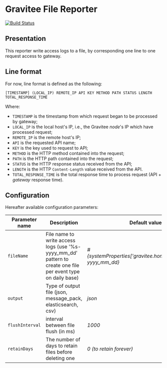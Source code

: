 # Gravitee File Reporter

[![Build Status](https://ci.gravitee.io/buildStatus/icon?job=gravitee-io/gravitee-reporter-file/master)](https://ci.gravitee.io/job/gravitee-io/job/gravitee-reporter-file/job/master/)

Presentation
------------

This reporter write access logs to a file, by corresponding one line to one request access to gateway.

Line format
-----------

For now, line format is defined as the following:

    [TIMESTAMP] (LOCAL_IP) REMOTE_IP API KEY METHOD PATH STATUS LENGTH TOTAL_RESPONSE_TIME

Where:

- `TIMESTAMP` is the timestamp from which request began to be processed by gateway;
- `LOCAL_IP` is the local host's IP, i.e., the Gravitee *node*'s IP which have processed request;
- `REMOTE_IP` is the remote host's IP;
- `API` is the requested API name;
- `KEY` is the key used to request to API;
- `METHOD` is the HTTP method contained into the request;
- `PATH` is the HTTP path contained into the request;
- `STATUS` is the HTTP response status received from the API;
- `LENGTH` is the HTTP `Content-Length` value received from the API.
- `TOTAL_RESPONSE_TIME` is the total response time to process request (API + *gateway* response time).
 

Configuration
-------------

Hereafter available configuration parameters: 

Parameter name | Description                                            | Default value
---------------|--------------------------------------------------------|--------------
`fileName`     | File name to write access logs (use '%s-yyyy_mm_dd' pattern to create one file per event type on daily base)                       | *#{systemProperties['gravitee.home']}/metrics/%s-yyyy_mm_dd}*
`output`       | Type of output file (json, message_pack, elasticsearch, csv) | *json*
`flushInterval` | interval between file flush (in ms)  | *1000*
`retainDays`   | The number of days to retain files before deleting one | *0 (to retain forever)*
